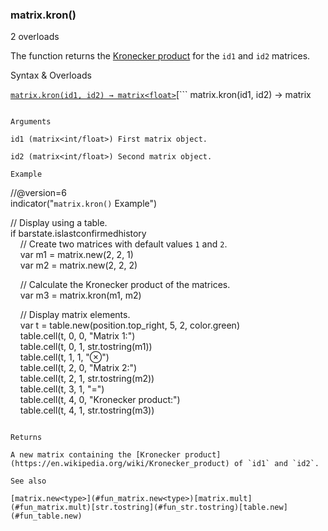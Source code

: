 ### matrix.kron()

2 overloads

The function returns the [Kronecker product](https://en.wikipedia.org/wiki/Kronecker_product) for the `id1` and `id2` matrices.

Syntax & Overloads

[```
matrix.kron(id1, id2) → matrix<float>
```](#fun_matrix.kron-0)[```
matrix.kron(id1, id2) → matrix<int>
```](#fun_matrix.kron-1)

Arguments

id1 (matrix<int/float>) First matrix object.

id2 (matrix<int/float>) Second matrix object.

Example

```
//@version=6  
indicator("`matrix.kron()` Example")  
  
// Display using a table.  
if barstate.islastconfirmedhistory  
    // Create two matrices with default values `1` and `2`.  
    var m1 = matrix.new<float>(2, 2, 1)  
    var m2 = matrix.new<float>(2, 2, 2)  
  
    // Calculate the Kronecker product of the matrices.  
    var m3 = matrix.kron(m1, m2)  
  
    // Display matrix elements.  
    var t = table.new(position.top_right, 5, 2, color.green)  
    table.cell(t, 0, 0, "Matrix 1:")  
    table.cell(t, 0, 1, str.tostring(m1))  
    table.cell(t, 1, 1, "⊗")  
    table.cell(t, 2, 0, "Matrix 2:")  
    table.cell(t, 2, 1, str.tostring(m2))  
    table.cell(t, 3, 1, "=")  
    table.cell(t, 4, 0, "Kronecker product:")  
    table.cell(t, 4, 1, str.tostring(m3))
```

Returns

A new matrix containing the [Kronecker product](https://en.wikipedia.org/wiki/Kronecker_product) of `id1` and `id2`.

See also

[matrix.new<type>](#fun_matrix.new<type>)[matrix.mult](#fun_matrix.mult)[str.tostring](#fun_str.tostring)[table.new](#fun_table.new)
